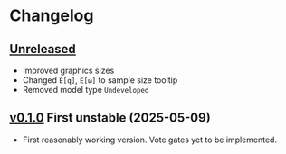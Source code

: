 # Changelog


## [Unreleased]

- Improved graphics sizes
- Changed `E[q]`, `E[ω]` to sample size tooltip
- Removed model type `Undeveloped`


## [v0.1.0] First unstable (2025-05-09)

- First reasonably working version. Vote gates yet to be implemented.


[Unreleased]: https://github.com/public-fta/pfta/compare/v0.1.0...HEAD
[v0.1.0]: https://github.com/public-fta/pfta/releases/tag/v0.1.0
